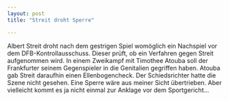 ```yaml
---
layout: post
title: "Streit droht Sperre"

---
```


Albert Streit droht nach dem gestrigen Spiel womöglich ein Nachspiel vor dem DFB-Kontrollausschuss. Dieser prüft, ob ein Verfahren gegen Streit aufgenommen wird. In einem Zweikampf mit Timothee Atouba soll der Frankfurter seinem Gegenspieler in die Genitalien gegriffen haben. Atouba gab Streit daraufhin einen Ellenbogencheck. Der Schiedsrichter hatte die Szene nicht gesehen. Eine Sperre wäre aus meiner Sicht übertrieben. Aber vielleicht kommt es ja nicht einmal zur Anklage vor dem Sportgericht...


